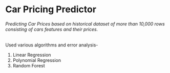 # **Car Pricing Predictor**
###### Predicting Car Prices based on historical dataset of more than 10,000 rows consisting of cars features and their prices.
Used various algorithms and error analysis-
1. Linear Regression
2. Polynomial Regression
3. Random Forest 
